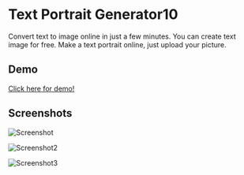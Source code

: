 
# Text Portrait Generator10

Convert text to image online in just a few minutes. You can create text image for free. Make a text portrait online, just upload your picture.


## Demo

[Click here for demo!](https://textportrait-generator.neocities.org/)


## Screenshots


![Screenshot](https://user-images.githubusercontent.com/58961133/159966608-f9abb690-6ee1-4dc8-8857-eed7c94cf5f8.jpg)

![Screenshot2](https://user-images.githubusercontent.com/58961133/159966814-06a66d5e-658f-4ebe-85b6-4ed701c14048.jpg)

![Screenshot3](https://user-images.githubusercontent.com/58961133/159965317-af387c19-60aa-4165-9af0-4c7428c204fe.jpg)
